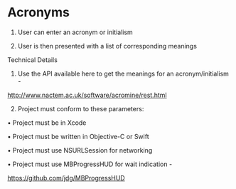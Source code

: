 # Acronyms

1. User can enter an acronym or initialism

2. User is then presented with a list of corresponding meanings

Technical Details

1. Use the API available here to get the meanings for an acronym/initialism -

http://www.nactem.ac.uk/software/acromine/rest.html

2. Project must conform to these parameters:

• Project must be in Xcode

• Project must be written in Objective-C or Swift

• Project must use NSURLSession for networking

• Project must use MBProgressHUD for wait indication -

https://github.com/jdg/MBProgressHUD
